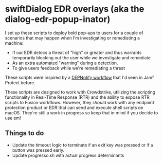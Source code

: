 # swiftDialog EDR overlays (aka the dialog-edr-popup-inator)
I set up these scripts to deploy bold pop-ups to users for a couple of scenarios that may happen when I'm investigating or remediating a machine:
+ If our EDR detecs a threat of "high" or greater and thus warrants temporarily blocking out the user while we investigate and remediate
+ As an extra automated "warning" during a detection.
+ To give users feedback while we're remediating a threat

These scripts were inspired by a [DEPNotify workflow](https://www.jamf.com/blog/jamf-protect-remediation-workflows/) that I'd seen in Jamf Protect before.

These scripts are designed to work with Crowdstrike, utilizing the scripting functionality in Real-Time Response (RTR) and the ability to expose RTR scripts to Fusion workflows.
However, they *should* work with any endpoint protection product or EDR that can send and execute shell scripts on macOS.
They're still a work in progress so keep that in mind if you decide to use em!

## Things to do
* Update the timeout logic to terminate if an exit key was pressed or if a button was pressed early.
* Update progresso.sh with actual progress determinants
